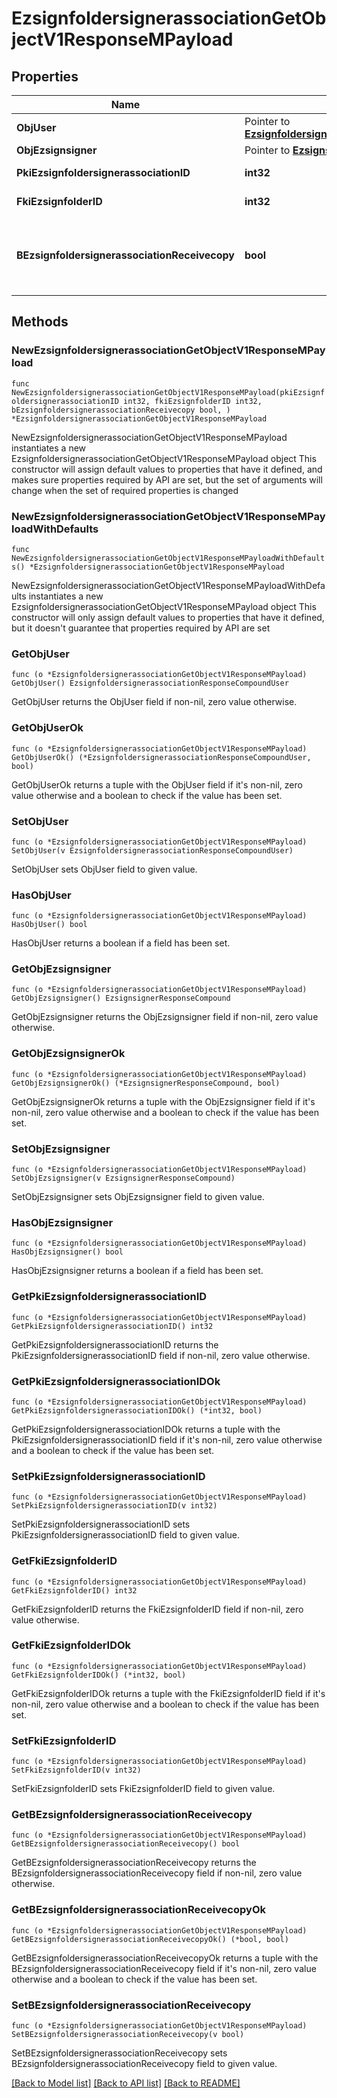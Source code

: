 # EzsignfoldersignerassociationGetObjectV1ResponseMPayload

## Properties

Name | Type | Description | Notes
------------ | ------------- | ------------- | -------------
**ObjUser** | Pointer to [**EzsignfoldersignerassociationResponseCompoundUser**](EzsignfoldersignerassociationResponseCompoundUser.md) |  | [optional] 
**ObjEzsignsigner** | Pointer to [**EzsignsignerResponseCompound**](EzsignsignerResponseCompound.md) |  | [optional] 
**PkiEzsignfoldersignerassociationID** | **int32** | The unique ID of the Ezsignfoldersignerassociation | 
**FkiEzsignfolderID** | **int32** | The unique ID of the Ezsignfolder | 
**BEzsignfoldersignerassociationReceivecopy** | **bool** | If this flag is true. The signatory will receive a copy of every signed Ezsigndocument even if it ain&#39;t required to sign the document. | 

## Methods

### NewEzsignfoldersignerassociationGetObjectV1ResponseMPayload

`func NewEzsignfoldersignerassociationGetObjectV1ResponseMPayload(pkiEzsignfoldersignerassociationID int32, fkiEzsignfolderID int32, bEzsignfoldersignerassociationReceivecopy bool, ) *EzsignfoldersignerassociationGetObjectV1ResponseMPayload`

NewEzsignfoldersignerassociationGetObjectV1ResponseMPayload instantiates a new EzsignfoldersignerassociationGetObjectV1ResponseMPayload object
This constructor will assign default values to properties that have it defined,
and makes sure properties required by API are set, but the set of arguments
will change when the set of required properties is changed

### NewEzsignfoldersignerassociationGetObjectV1ResponseMPayloadWithDefaults

`func NewEzsignfoldersignerassociationGetObjectV1ResponseMPayloadWithDefaults() *EzsignfoldersignerassociationGetObjectV1ResponseMPayload`

NewEzsignfoldersignerassociationGetObjectV1ResponseMPayloadWithDefaults instantiates a new EzsignfoldersignerassociationGetObjectV1ResponseMPayload object
This constructor will only assign default values to properties that have it defined,
but it doesn't guarantee that properties required by API are set

### GetObjUser

`func (o *EzsignfoldersignerassociationGetObjectV1ResponseMPayload) GetObjUser() EzsignfoldersignerassociationResponseCompoundUser`

GetObjUser returns the ObjUser field if non-nil, zero value otherwise.

### GetObjUserOk

`func (o *EzsignfoldersignerassociationGetObjectV1ResponseMPayload) GetObjUserOk() (*EzsignfoldersignerassociationResponseCompoundUser, bool)`

GetObjUserOk returns a tuple with the ObjUser field if it's non-nil, zero value otherwise
and a boolean to check if the value has been set.

### SetObjUser

`func (o *EzsignfoldersignerassociationGetObjectV1ResponseMPayload) SetObjUser(v EzsignfoldersignerassociationResponseCompoundUser)`

SetObjUser sets ObjUser field to given value.

### HasObjUser

`func (o *EzsignfoldersignerassociationGetObjectV1ResponseMPayload) HasObjUser() bool`

HasObjUser returns a boolean if a field has been set.

### GetObjEzsignsigner

`func (o *EzsignfoldersignerassociationGetObjectV1ResponseMPayload) GetObjEzsignsigner() EzsignsignerResponseCompound`

GetObjEzsignsigner returns the ObjEzsignsigner field if non-nil, zero value otherwise.

### GetObjEzsignsignerOk

`func (o *EzsignfoldersignerassociationGetObjectV1ResponseMPayload) GetObjEzsignsignerOk() (*EzsignsignerResponseCompound, bool)`

GetObjEzsignsignerOk returns a tuple with the ObjEzsignsigner field if it's non-nil, zero value otherwise
and a boolean to check if the value has been set.

### SetObjEzsignsigner

`func (o *EzsignfoldersignerassociationGetObjectV1ResponseMPayload) SetObjEzsignsigner(v EzsignsignerResponseCompound)`

SetObjEzsignsigner sets ObjEzsignsigner field to given value.

### HasObjEzsignsigner

`func (o *EzsignfoldersignerassociationGetObjectV1ResponseMPayload) HasObjEzsignsigner() bool`

HasObjEzsignsigner returns a boolean if a field has been set.

### GetPkiEzsignfoldersignerassociationID

`func (o *EzsignfoldersignerassociationGetObjectV1ResponseMPayload) GetPkiEzsignfoldersignerassociationID() int32`

GetPkiEzsignfoldersignerassociationID returns the PkiEzsignfoldersignerassociationID field if non-nil, zero value otherwise.

### GetPkiEzsignfoldersignerassociationIDOk

`func (o *EzsignfoldersignerassociationGetObjectV1ResponseMPayload) GetPkiEzsignfoldersignerassociationIDOk() (*int32, bool)`

GetPkiEzsignfoldersignerassociationIDOk returns a tuple with the PkiEzsignfoldersignerassociationID field if it's non-nil, zero value otherwise
and a boolean to check if the value has been set.

### SetPkiEzsignfoldersignerassociationID

`func (o *EzsignfoldersignerassociationGetObjectV1ResponseMPayload) SetPkiEzsignfoldersignerassociationID(v int32)`

SetPkiEzsignfoldersignerassociationID sets PkiEzsignfoldersignerassociationID field to given value.


### GetFkiEzsignfolderID

`func (o *EzsignfoldersignerassociationGetObjectV1ResponseMPayload) GetFkiEzsignfolderID() int32`

GetFkiEzsignfolderID returns the FkiEzsignfolderID field if non-nil, zero value otherwise.

### GetFkiEzsignfolderIDOk

`func (o *EzsignfoldersignerassociationGetObjectV1ResponseMPayload) GetFkiEzsignfolderIDOk() (*int32, bool)`

GetFkiEzsignfolderIDOk returns a tuple with the FkiEzsignfolderID field if it's non-nil, zero value otherwise
and a boolean to check if the value has been set.

### SetFkiEzsignfolderID

`func (o *EzsignfoldersignerassociationGetObjectV1ResponseMPayload) SetFkiEzsignfolderID(v int32)`

SetFkiEzsignfolderID sets FkiEzsignfolderID field to given value.


### GetBEzsignfoldersignerassociationReceivecopy

`func (o *EzsignfoldersignerassociationGetObjectV1ResponseMPayload) GetBEzsignfoldersignerassociationReceivecopy() bool`

GetBEzsignfoldersignerassociationReceivecopy returns the BEzsignfoldersignerassociationReceivecopy field if non-nil, zero value otherwise.

### GetBEzsignfoldersignerassociationReceivecopyOk

`func (o *EzsignfoldersignerassociationGetObjectV1ResponseMPayload) GetBEzsignfoldersignerassociationReceivecopyOk() (*bool, bool)`

GetBEzsignfoldersignerassociationReceivecopyOk returns a tuple with the BEzsignfoldersignerassociationReceivecopy field if it's non-nil, zero value otherwise
and a boolean to check if the value has been set.

### SetBEzsignfoldersignerassociationReceivecopy

`func (o *EzsignfoldersignerassociationGetObjectV1ResponseMPayload) SetBEzsignfoldersignerassociationReceivecopy(v bool)`

SetBEzsignfoldersignerassociationReceivecopy sets BEzsignfoldersignerassociationReceivecopy field to given value.



[[Back to Model list]](../README.md#documentation-for-models) [[Back to API list]](../README.md#documentation-for-api-endpoints) [[Back to README]](../README.md)


